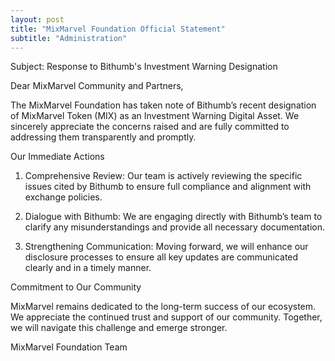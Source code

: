 ```yaml
---
layout: post
title: "MixMarvel Foundation Official Statement"
subtitle: "Administration"
---
```


Subject: Response to Bithumb's Investment Warning Designation

Dear MixMarvel Community and Partners,

The MixMarvel Foundation has taken note of Bithumb’s recent designation of MixMarvel Token (MIX) as an Investment Warning Digital Asset. We sincerely appreciate the concerns raised and are fully committed to addressing them transparently and promptly.

Our Immediate Actions

1. Comprehensive Review: Our team is actively reviewing the specific issues cited by Bithumb to ensure full compliance and alignment with exchange policies.

2. Dialogue with Bithumb: We are engaging directly with Bithumb’s team to clarify any misunderstandings and provide all necessary documentation.

3. Strengthening Communication: Moving forward, we will enhance our disclosure processes to ensure all key updates are communicated clearly and in a timely manner.

Commitment to Our Community

MixMarvel remains dedicated to the long-term success of our ecosystem. We appreciate the continued trust and support of our community. Together, we will navigate this challenge and emerge stronger.

MixMarvel Foundation Team


